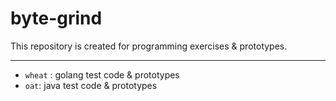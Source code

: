 # byte-grind


This repository is created for programming exercises & prototypes.

---

- `wheat` : golang test code & prototypes
- `oat`: java test code & prototypes

